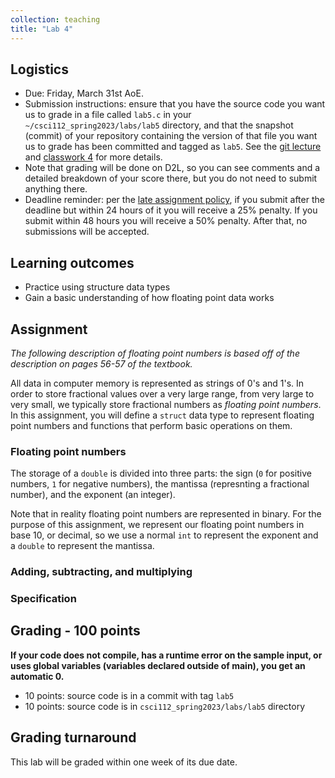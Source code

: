 ```yaml
---
collection: teaching
title: "Lab 4"
---
```


## Logistics
* Due: Friday, March 31st AoE.
* Submission instructions: ensure that you have the source code you want us to
	grade in a file called `lab5.c` in your `~/csci112_spring2023/labs/lab5`
	directory, and that the snapshot (commit) of your repository containing the version of that file you want us to grade has been committed and
	tagged as `lab5`. See the [git lecture](https://lgw2.github.io/teaching/csci112-spring-2023/lectures/lecture2) and [classwork 4](https://lgw2.github.io/teaching/csci112-spring-2023/classwork/classwork4) for more
	details.
* Note that grading will be done on D2L, so you can see comments and a
	 detailed breakdown of your score there, but you do not need to submit
	anything there.
* Deadline reminder: per the [late assignment policy](https://lgw2.github.io/teaching/csci112-spring-2023/syllabus/#late-assignment-policies), if you submit after the deadline but within 24 hours of it you will receive a 25% penalty. If you submit within 48 hours you will receive a 50% penalty. After that, no submissions will be accepted.

## Learning outcomes
* Practice using structure data types
* Gain a basic understanding of how floating point data works

## Assignment

*The following description of floating point numbers is based off of the
description on pages 56-57 of the textbook.*

All data in computer memory is represented as strings of 0's and 1's. In order
to store fractional values over a very large range, from very large to very small, we
typically store fractional numbers as *floating point numbers*. In this
assignment, you will define a `struct` data type to represent floating point
numbers and functions that perform basic operations on them.

### Floating point numbers

The storage of a `double` is divided into three parts: the sign (`0` for
positive numbers, `1` for negative numbers), the mantissa (represnting a
fractional number), and the exponent (an integer).

Note that in reality floating point numbers are represented in binary. For the
purpose of this assignment, we represent our floating point numbers in base 10,
or decimal, so we use a normal `int` to represent the exponent and a `double`
to represent the mantissa.

### Adding, subtracting, and multiplying

### Specification

## Grading - 100 points
**If your code does not compile, has a runtime error on the sample input,
or uses global variables (variables declared outside of main), you get an
automatic 0.**
* 10 points: source code is in a commit with tag `lab5`
* 10 points: source code is in `csci112_spring2023/labs/lab5` directory

## Grading turnaround
This lab will be graded within one week of its due date.
